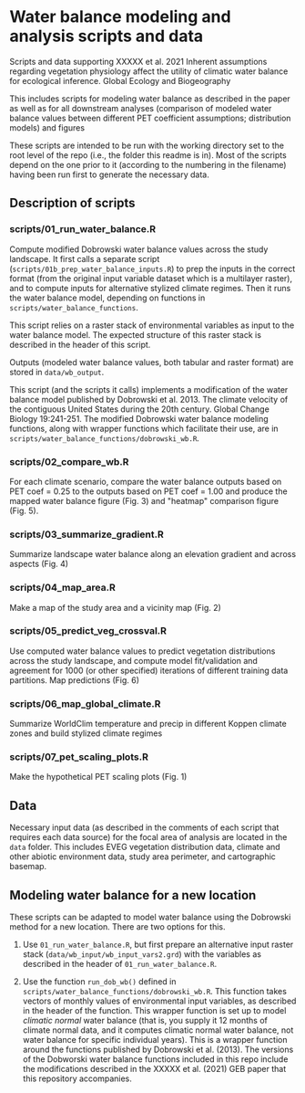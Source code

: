 # Water balance modeling and analysis scripts and data
Scripts and data supporting XXXXX et al. 2021 Inherent assumptions regarding vegetation physiology affect the utility of climatic water balance for ecological inference. Global Ecology and Biogeography

This includes scripts for modeling water balance as described in the paper as well as for all downstream analyses (comparison of modeled water balance values between different PET coefficient assumptions; distribution models) and figures

These scripts are intended to be run with the working directory set to the root level of the repo (i.e., the folder this readme is in). Most of the scripts depend on the one prior to it (according to the numbering in the filename) having been run first to generate the necessary data.

## Description of scripts

### scripts/01_run_water_balance.R
Compute modified Dobrowski water balance values across the study landscape. It first calls a separate script (`scripts/01b_prep_water_balance_inputs.R`) to prep the inputs in the correct format (from the original input variable dataset which is a multilayer raster), and to compute inputs for alternative stylized climate regimes. Then it runs the water balance model, depending on functions in `scripts/water_balance_functions`.

This script relies on a raster stack of environmental variables as input to the water balance model. The expected structure of this raster stack is described in the header of this script.

Outputs (modeled water balance values, both tabular and raster format) are stored in `data/wb_output`.

This script (and the scripts it calls) implements a modification of the water balance model published by Dobrowski et al. 2013. The climate velocity of the contiguous United States during the 20th century. Global Change Biology 19:241-251. The modified Dobrowski water balance modeling functions, along with wrapper functions which facilitate their use, are in `scripts/water_balance_functions/dobrowski_wb.R`.



### scripts/02_compare_wb.R
For each climate scenario, compare the water balance outputs based on PET coef = 0.25 to the outputs based on PET coef = 1.00 and produce the mapped water balance figure (Fig. 3) and "heatmap" comparison figure (Fig. 5).

### scripts/03_summarize_gradient.R
Summarize landscape water balance along an elevation gradient and across aspects (Fig. 4)

### scripts/04_map_area.R
Make a map of the study area and a vicinity map (Fig. 2)

### scripts/05_predict_veg_crossval.R
Use computed water balance values to predict vegetation distributions across the study landscape, and compute model fit/validation and agreement for 1000 (or other specified) iterations of different training data partitions. Map predictions (Fig. 6)

### scripts/06_map_global_climate.R
Summarize WorldClim temperature and precip in different Koppen climate zones and build stylized climate regimes

### scripts/07_pet_scaling_plots.R
Make the hypothetical PET scaling plots (Fig. 1)

## Data

Necessary input data (as described in the comments of each script that requires each data source) for the focal area of analysis are located in the `data` folder. This includes EVEG vegetation distribution data, climate and other abiotic environment data, study area perimeter, and cartographic basemap.

## Modeling water balance for a new location

These scripts can be adapted to model water balance using the Dobrowski method for a new location. There are two options for this.

1. Use `01_run_water_balance.R`, but first prepare an alternative input raster stack (`data/wb_input/wb_input_vars2.grd`) with the variables as described in the header of `01_run_water_balance.R`.

2. Use the function `run_dob_wb()` defined in `scripts/water_balance_functions/dobrowski_wb.R`. This function takes vectors of monthly values of environmental input variables, as described in the header of the function. This wrapper function is set up to model *climatic normal* water balance (that is, you supply it 12 months of climate normal data, and it computes climatic normal water balance, not water balance for specific individual years). This is a wrapper function around the functions published by Dobrowski et al. (2013). The versions of the Dobworski water balance functions included in this repo include the modifications described in the XXXXX et al. (2021) GEB paper that this repository accompanies. 



